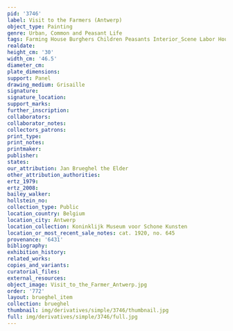 ```yaml
---
pid: '3746'
label: Visit to the Farmers (Antwerp)
object_type: Painting
genre: Urban, Common and Peasant Life
tags: Farming House Burghers Children Peasants Interior_Scene Labor Household_items
realdate: 
height_cm: '30'
width_cm: '46.5'
diameter_cm: 
plate_dimensions: 
support: Panel
drawing_medium: Grisaille
signature: 
signature_location: 
support_marks: 
further_inscription: 
collaborators: 
collaborator_notes: 
collectors_patrons: 
print_type: 
print_notes: 
printmaker: 
publisher: 
states: 
our_attribution: Jan Brueghel the Elder
other_attribution_authorities: 
ertz_1979: 
ertz_2008: 
bailey_walker: 
hollstein_no: 
collection_type: Public
location_country: Belgium
location_city: Antwerp
location_collection: Koninklijk Museum voor Schone Kunsten
location_or_most_recent_sale_notes: cat. 1920, no. 645
provenance: '6431'
bibliography: 
exhibition_history: 
related_works: 
copies_and_variants: 
curatorial_files: 
external_resources: 
object_image: Visit_to_the_Farmer_Antwerp.jpg
order: '772'
layout: brueghel_item
collection: brueghel
thumbnail: img/derivatives/simple/3746/thumbnail.jpg
full: img/derivatives/simple/3746/full.jpg
---
```

